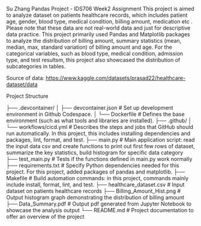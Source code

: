 
Su Zhang Pandas Project - IDS706 Week2 Assignment
This project is aimed to analyze dataset on patients healthcare records, which includes patient age, gender, blood type, medical condition, billing amount, medication etc . Please note that these data are not real-world data and just for descriptive data practice. This project primarily used Pandas and Matplotlib packages to analyze the distribution of billing amount, summary statistics (mean, median, max, standard variation) of billing amount and age. For the categorical variables, such as blood type, medical condition, admission type, and test resultsm, this project also showcased the distribution of subcategories in tables. 

Source of data: https://www.kaggle.com/datasets/prasad22/healthcare-dataset/data

Project Structure

├── .devcontainer/
│   ├── devcontainer.json   # Set up development environment in Github Codespace.
│   └── Dockerfile          # Defines the base environment (such as what tools and libraries are installed).
├── .github/
│   └── workflows/cicd.yml  # Describes the steps and jobs that GitHub should run automatically. In this project, this includes installing dependencies and packages, lint, format, and test.
├── main.py                 # Main application script: read the input data csv and create functions to print out first few rows of dataset, summarize the key statistics, build histogram for specific data category
├── test_main.py            # Tests if the functions defined in main.py work normally
├── requirements.txt        # Specify Python dependencies needed for this project. For this project, added packages of pandas and matplotlib.
├── Makefile                # Build automation commands: in this project, commands mainly include install, format, lint, and test.
├── healthcare_dataset.csv  # Input dataset on patients healthcare records
├── Billing_Amount_Hist.png # Output histogram graph demonstrating the distribution of billing amount
├── Data_Summary.pdf        # Output pdf generated from Jupyter Notebook to showcase the analysis output
└── README.md               # Project documentation to offer an overview of the project

